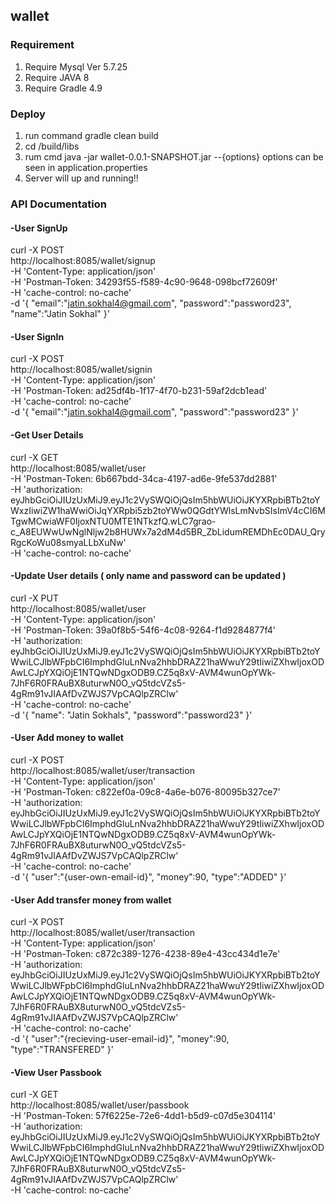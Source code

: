 ## wallet

### Requirement

1. Require Mysql Ver 5.7.25 
2. Require JAVA 8 
3. Require Gradle 4.9


### Deploy

1. run command gradle clean build
2. cd /build/libs
3. rum cmd  java -jar wallet-0.0.1-SNAPSHOT.jar --{options}
    options can be seen in application.properties
4. Server will up and running!!

### API Documentation

#### -User SignUp 
  curl -X POST \
  http://localhost:8085/wallet/signup \
  -H 'Content-Type: application/json' \
  -H 'Postman-Token: 34293f55-f589-4c90-9648-098bcf72609f' \
  -H 'cache-control: no-cache' \
  -d '{
	"email":"jatin.sokhal4@gmail.com",
	"password":"password23",
	"name":"Jatin Sokhal"
}'

#### -User SignIn

curl -X POST \
  http://localhost:8085/wallet/signin \
  -H 'Content-Type: application/json' \
  -H 'Postman-Token: ad25df4b-1f17-4f70-b231-59af2dcb1ead' \
  -H 'cache-control: no-cache' \
  -d '{
	"email":"jatin.sokhal4@gmail.com",
	"password":"password23"
}'

#### -Get User Details

curl -X GET \
  http://localhost:8085/wallet/user \
  -H 'Postman-Token: 6b667bdd-34ca-4197-ad6e-9fe537dd2881' \
  -H 'authorization: eyJhbGciOiJIUzUxMiJ9.eyJ1c2VySWQiOjQsIm5hbWUiOiJKYXRpbiBTb2toYWxzIiwiZW1haWwiOiJqYXRpbi5zb2toYWw0QGdtYWlsLmNvbSIsImV4cCI6MTgwMCwiaWF0IjoxNTU0MTE1NTkzfQ.wLC7grao-c_A8EUWwUwNglNljw2b8HUWx7a2dM4d5BR_ZbLidumREMDhEc0DAU_QryRgcKoWu08smyaLLbXuNw' \
  -H 'cache-control: no-cache'
  
#### -Update User details ( only name and password can be updated ) 
curl -X PUT \
  http://localhost:8085/wallet/user \
  -H 'Content-Type: application/json' \
  -H 'Postman-Token: 39a0f8b5-54f6-4c08-9264-f1d9284877f4' \
  -H 'authorization: eyJhbGciOiJIUzUxMiJ9.eyJ1c2VySWQiOjQsIm5hbWUiOiJKYXRpbiBTb2toYWwiLCJlbWFpbCI6ImphdGluLnNva2hhbDRAZ21haWwuY29tIiwiZXhwIjoxODAwLCJpYXQiOjE1NTQwNDgxODB9.CZ5q8xV-AVM4wunOpYWk-7JhF6R0FRAuBX8uturwN0O_vQ5tdcVZs5-4gRm91vJIAAfDvZWJS7VpCAQlpZRClw' \
  -H 'cache-control: no-cache' \
  -d '{
        "name": "Jatin Sokhals",
        "password":"password23"
    }'
    
#### -User Add money to wallet

curl -X POST \
  http://localhost:8085/wallet/user/transaction \
  -H 'Content-Type: application/json' \
  -H 'Postman-Token: c822ef0a-09c8-4a6e-b076-80095b327ce7' \
  -H 'authorization: eyJhbGciOiJIUzUxMiJ9.eyJ1c2VySWQiOjQsIm5hbWUiOiJKYXRpbiBTb2toYWwiLCJlbWFpbCI6ImphdGluLnNva2hhbDRAZ21haWwuY29tIiwiZXhwIjoxODAwLCJpYXQiOjE1NTQwNDgxODB9.CZ5q8xV-AVM4wunOpYWk-7JhF6R0FRAuBX8uturwN0O_vQ5tdcVZs5-4gRm91vJIAAfDvZWJS7VpCAQlpZRClw' \
  -H 'cache-control: no-cache' \
  -d '{
	"user":"{user-own-email-id}",
	"money":90,
	"type":"ADDED"
}'

#### -User Add transfer money from wallet

curl -X POST \
  http://localhost:8085/wallet/user/transaction \
  -H 'Content-Type: application/json' \
  -H 'Postman-Token: c872c389-1276-4238-89e4-43cc434d1e7e' \
  -H 'authorization: eyJhbGciOiJIUzUxMiJ9.eyJ1c2VySWQiOjQsIm5hbWUiOiJKYXRpbiBTb2toYWwiLCJlbWFpbCI6ImphdGluLnNva2hhbDRAZ21haWwuY29tIiwiZXhwIjoxODAwLCJpYXQiOjE1NTQwNDgxODB9.CZ5q8xV-AVM4wunOpYWk-7JhF6R0FRAuBX8uturwN0O_vQ5tdcVZs5-4gRm91vJIAAfDvZWJS7VpCAQlpZRClw' \
  -H 'cache-control: no-cache' \
  -d '{
	"user":"{recieving-user-email-id}",
	"money":90,
	"type":"TRANSFERED"
}'

#### -View User Passbook
curl -X GET \
  http://localhost:8085/wallet/user/passbook \
  -H 'Postman-Token: 57f6225e-72e6-4dd1-b5d9-c07d5e304114' \
  -H 'authorization: eyJhbGciOiJIUzUxMiJ9.eyJ1c2VySWQiOjQsIm5hbWUiOiJKYXRpbiBTb2toYWwiLCJlbWFpbCI6ImphdGluLnNva2hhbDRAZ21haWwuY29tIiwiZXhwIjoxODAwLCJpYXQiOjE1NTQwNDgxODB9.CZ5q8xV-AVM4wunOpYWk-7JhF6R0FRAuBX8uturwN0O_vQ5tdcVZs5-4gRm91vJIAAfDvZWJS7VpCAQlpZRClw' \
  -H 'cache-control: no-cache'

